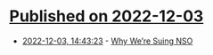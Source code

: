 # [Published on 2022-12-03](index.md)

* [2022-12-03, 14:43:23](https://news.ycombinator.com/item?id=33843808) - [Why We’re Suing NSO](https://knightcolumbia.org/blog/why-were-suing-nso-group?_preview_=7bd805e6dc)
